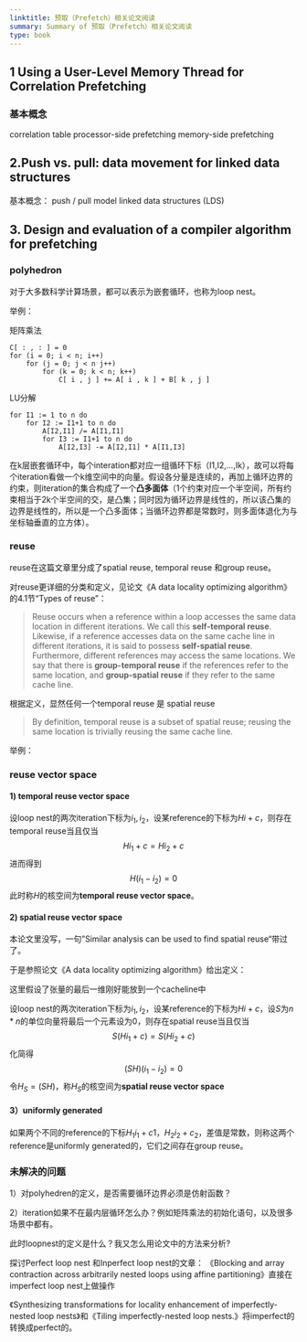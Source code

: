 ```yaml
---
linktitle: 预取（Prefetch）相关论文阅读
summary: Summary of 预取（Prefetch）相关论文阅读
type: book
---
```


## 1 Using a User-Level Memory Thread for Correlation Prefetching

### 基本概念

correlation table
processor-side prefetching
memory-side prefetching

## 2.Push vs. pull: data movement for linked data structures
基本概念：
push / pull model
linked data structures (LDS)


## 3. Design and evaluation of a compiler algorithm for prefetching

### polyhedron

对于大多数科学计算场景，都可以表示为嵌套循环，也称为loop nest。

举例：

矩阵乘法

```
C[ : , : ] = 0
for (i = 0; i < n; i++)
    for (j = 0; j < n j++)
        for (k = 0; k < n; k++)
            C[ i , j ] += A[ i , k ] + B[ k , j ]
```

LU分解

```
for I1 := 1 to n do
	for I2 := I1+1 to n do
		A[I2,I1] /= A[I1,I1]
		for I3 := I1+1 to n do
			A[I2,I3] -= A[I2,I1] * A[I1,I3]
```

在k层嵌套循环中，每个interation都对应一组循环下标（I1,I2,...,Ik），故可以将每个iteration看做一个k维空间中的向量。假设各分量是连续的，再加上循环边界的约束，则iteration的集合构成了一个**凸多面体**（1个约束对应一个半空间，所有约束相当于2k个半空间的交，是凸集；同时因为循环边界是线性的，所以该凸集的边界是线性的，所以是一个凸多面体；当循环边界都是常数时，则多面体退化为与坐标轴垂直的立方体）。

### reuse
reuse在这篇文章里分成了spatial reuse, temporal reuse 和group reuse。

对reuse更详细的分类和定义，见论文《A data locality optimizing algorithm》的4.1节“Types of reuse”：

> Reuse occurs when a reference within a loop accesses the same data location in different iterations. We call this **self-temporal reuse**. Likewise, if a reference accesses data on the same cache line in different iterations, it is said to possess **self-spatial reuse**. Furthermore, different references may access the same locations. We say that there is **group-temporal reuse** if the references refer to the same location, and **group-spatial reuse** if they refer to the same cache line.

根据定义，显然任何一个temporal reuse 是 spatial reuse

> By definition, temporal reuse is a subset of spatial reuse; reusing the same location is trivially reusing the same cache line.

举例：


### reuse vector space

#### 1) temporal reuse vector space

设loop nest的两次iteration下标为$i_1,i_2$，设某reference的下标为$Hi+c$，则存在temporal reuse当且仅当
$$
H i_1+c=Hi_2+c
$$
进而得到
$$
H(i_1-i_2)=0
$$
此时称$H$的核空间为**temporal reuse vector space**。



#### 2) spatial reuse vector space

本论文里没写，一句”Similar analysis can be used to find spatial reuse“带过了。

于是参照论文《A data locality optimizing algorithm》给出定义：

这里假设了张量的最后一维刚好能放到一个cacheline中

设loop nest的两次iteration下标为$i_1,i_2$，设某reference的下标为$Hi+c$，设$S$为$n*n$的单位向量将最后一个元素设为0，则存在spatial reuse当且仅当
$$
S(Hi_1+c)=S(Hi_2+c)
$$
化简得
$$
(SH)(i_1-i_2)=0
$$
令$H_S=(SH)$，称$H_S$的核空间为**spatial reuse vector space**



#### 3）uniformly generated

如果两个不同的reference的下标$H_1i_1+c1$，$H_2i_2+c_2$，差值是常数，则称这两个reference是uniformly generated的，它们之间存在group reuse。



### 未解决的问题

1）对polyhedren的定义，是否需要循环边界必须是仿射函数？

2）iteration如果不在最内层循环怎么办？例如矩阵乘法的初始化语句，以及很多场景中都有。

此时loopnest的定义是什么？我又怎么用论文中的方法来分析?

探讨Perfect loop nest 和Inperfect loop nest的文章：
《Blocking and array contraction across arbitrarily nested loops using affine partitioning》直接在imperfect loop nest上做操作

《Synthesizing transformations for locality enhancement of imperfectly-nested loop nests》和《Tiling imperfectly-nested loop nests.》将imperfect的转换成perfect的。

